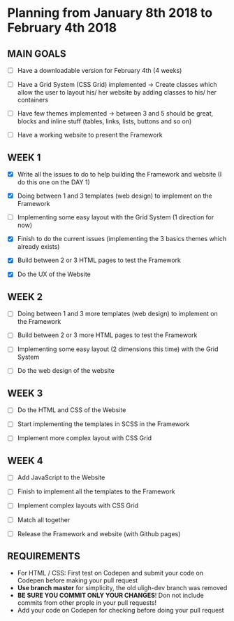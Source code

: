 # Planning from January 8th 2018 to February 4th 2018


## MAIN GOALS

- [ ] Have a downloadable version for February 4th (4 weeks)

- [ ] Have a Grid System (CSS Grid) implemented -> Create classes which allow the user to layout his/ her website by adding classes to his/ her containers

- [ ] Have few themes implemented -> between 3 and 5 should be great, blocks and inline stuff (tables, links, lists, buttons and so on)

- [ ] Have a working website to present the Framework



## WEEK 1

- [x] Write all the issues to do to help building the Framework and website (I do this one on the DAY 1)

- [x] Doing between 1 and 3 templates (web design) to implement on the Framework

- [ ] Implementing some easy layout with the Grid System (1 direction for now)

- [x] Finish to do the current issues (implementing the 3 basics themes which already exists)

- [x] Build between 2 or 3 HTML pages to test the Framework

- [x] Do the UX of the Website



## WEEK 2

- [ ] Doing between 1 and 3 more templates (web design) to implement on the Framework

- [ ] Build between 2 or 3 more HTML pages to test the Framework

- [ ] Implementing some easy layout (2 dimensions this time) with the Grid System

- [ ] Do the web design of the website



## WEEK 3

- [ ] Do the HTML and CSS of the Website

- [ ] Start implementing the templates in SCSS in the Framework

- [ ] Implement more complex layout with CSS Grid



## WEEK 4

- [ ] Add JavaScript to the Website

- [ ] Finish to implement all the templates to the Framework

- [ ] Implement complex layouts with CSS Grid

- [ ] Match all together

- [ ] Release the Framework and website (with Github pages)


## REQUIREMENTS

- For HTML / CSS: First test on Codepen and submit your code on Codepen before making your pull request
- **Use branch master** for simplicity, the old uligh-dev branch was removed
- **BE SURE YOU COMMIT ONLY YOUR CHANGES**! Don not include commits from other prople in your pull requests!
- Add your code on Codepen for checking before doing your pull request

